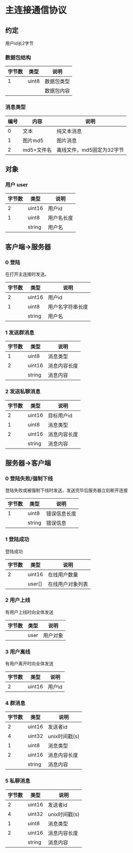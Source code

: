 # 主连接通信协议

## 约定

用户id长2字节

### 数据包结构

| 字节数 | 类型  | 说明       |
| ------ | ----- | ---------- |
| 1      | uint8 | 数据包类型 |
|        |       | 数据包内容 |

### 消息类型

| 编号 | 内容       | 说明                      |
| ---- | ---------- | ------------------------- |
| 0    | 文本       | 纯文本消息                |
| 1    | 图片md5    | 图片消息                  |
| 2    | md5+文件名 | 离线文件，md5固定为32字节 |

## 对象

### 用户 user

| 字节数 | 类型   | 说明       |
| ------ | ------ | ---------- |
| 2      | uint16 | 用户id     |
| 1      | uint8  | 用户名长度 |
|        | string | 用户名     |

## 客户端->服务器

### 0 登陆

在打开主连接时发送。

| 字节数 | 类型   | 说明             |
| ------ | ------ | ---------------- |
| 2      | uint16 | 用户id           |
| 1      | uint8  | 用户名字符串长度 |
|        | string | 用户名           |

### 1 发送群消息

| 字节数 | 类型   | 说明         |
| ------ | ------ | ------------ |
| 1      | uint8  | 消息类型     |
| 2      | uint16 | 消息内容长度 |
|        | string | 消息内容     |

### 2 发送私聊消息

| 字节数 | 类型   | 说明         |
| ------ | ------ | ------------ |
| 2      | uint16 | 目标用户id   |
| 1      | uint8  | 消息类型     |
| 2      | uint16 | 消息内容长度 |
|        | string | 消息内容     |

## 服务器->客户端

### 0 登陆失败/强制下线

登陆失败或被强制下线时发送，发送完毕后服务器立刻断开连接

| 字节数 | 类型   | 说明         |
| ------ | ------ | ------------ |
| 1      | uint8  | 错误信息长度 |
|        | string | 错误信息     |

### 1 登陆成功

登陆成功

| 字节数 | 类型   | 说明             |
| ------ | ------ | ---------------- |
| 2      | uint16 | 在线用户数量     |
|        | user[] | 在线用户对象列表 |

### 2 用户上线

有用户上线时向全体发送

| 字节数 | 类型 | 说明     |
| ------ | ---- | -------- |
|        | user | 用户对象 |

### 3 用户离线

有用户离开时向全体发送

| 字节数 | 类型   | 说明   |
| ------ | ------ | ------ |
| 2      | uint16 | 用户id |

### 4 群消息

| 字节数 | 类型   | 说明          |
| ------ | ------ | ------------- |
| 2      | uint16 | 发送者id      |
| 4      | uint32 | unix时间戳(s) |
| 1      | uint8  | 消息类型      |
| 2      | uint16 | 消息内容长度  |
|        | string | 消息内容      |

### 5 私聊消息

| 字节数 | 类型   | 说明          |
| ------ | ------ | ------------- |
| 2      | uint16 | 发送者id      |
| 4      | uint32 | unix时间戳(s) |
| 1      | uint8  | 消息类型      |
| 2      | uint16 | 消息内容长度  |
|        | string | 消息内容      |

